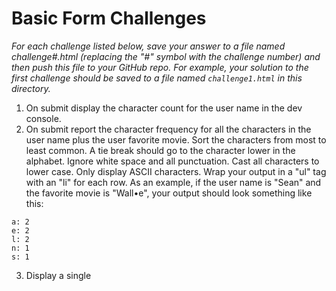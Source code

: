# Basic Form Challenges

_For each challenge listed below, save your answer to a file named challenge#.html (replacing the
"#" symbol with the challenge number) and then push this file to your GitHub repo. For example, your
solution to the first challenge should be saved to a file named ```challenge1.html``` in this
directory._

1. On submit display the character count for the user name in the dev console.
2. On submit report the character frequency for all the characters in the user name plus the user
favorite movie. Sort the characters from most to least common. A tie break should go to the
character lower in the alphabet. Ignore white space and all punctuation. Cast all characters to
lower case. Only display ASCII characters. Wrap your output in a "ul" tag with an "li" for each row. 
As an example, if the user name is "Sean" and the favorite movie is "Wall•e", your output should 
look something like this:
```
a: 2
e: 2
l: 2
n: 1
s: 1
```
3. Display a single 

